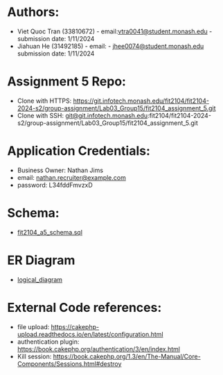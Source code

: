 # Authors:
- Viet Quoc Tran (33810672) - email:vtra0041@student.monash.edu - submission date: 1/11/2024
- Jiahuan He (31492185) - email: - jhee0074@student.monash.edu submission date: 1/11/2024


# Assignment 5 Repo:
- Clone with HTTPS: https://git.infotech.monash.edu/fit2104/fit2104-2024-s2/group-assignment/Lab03_Group15/fit2104_assignment_5.git
- Clone with SSH: git@git.infotech.monash.edu:fit2104/fit2104-2024-s2/group-assignment/Lab03_Group15/fit2104_assignment_5.git

# Application Credentials:
- Business Owner: Nathan Jims
- email: nathan.recruiter@example.com
- password: L34fddFmvzxD


# Schema:
- [fit2104_a5_schema.sql](database/fit2104_a5_schema.sql)

# ER Diagram
- [logical_diagram](docs/fit2104-a5-logical.png)


# External Code references:
- file upload: https://cakephp-upload.readthedocs.io/en/latest/configuration.html
- authentication plugin: https://book.cakephp.org/authentication/3/en/index.html
- Kill session: https://book.cakephp.org/1.3/en/The-Manual/Core-Components/Sessions.html#destroy


